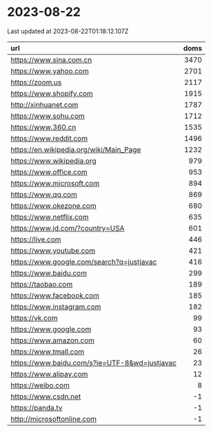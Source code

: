 # 2023-08-22

<!-- BEGIN -->
Last updated at 2023-08-22T01:18:12.107Z

url | doms
:- | -:
https://www.sina.com.cn | 3470
https://www.yahoo.com | 2701
https://zoom.us | 2117
https://www.shopify.com | 1915
http://xinhuanet.com | 1787
https://www.sohu.com | 1712
https://www.360.cn | 1535
https://www.reddit.com | 1496
https://en.wikipedia.org/wiki/Main_Page | 1232
https://www.wikipedia.org | 979
https://www.office.com | 953
https://www.microsoft.com | 894
https://www.qq.com | 869
https://www.okezone.com | 680
https://www.netflix.com | 635
https://www.jd.com/?country=USA | 601
https://live.com | 446
https://www.youtube.com | 421
https://www.google.com/search?q=justjavac | 416
https://www.baidu.com | 299
https://taobao.com | 189
https://www.facebook.com | 185
https://www.instagram.com | 182
https://vk.com | 99
https://www.google.com | 93
https://www.amazon.com | 60
https://www.tmall.com | 26
https://www.baidu.com/s?ie=UTF-8&wd=justjavac | 23
https://www.alipay.com | 12
https://weibo.com | 8
https://www.csdn.net | -1
https://panda.tv | -1
http://microsoftonline.com | -1
<!-- END -->
